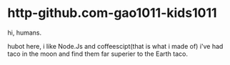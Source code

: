 # http-github.com-gao1011-kids1011

hi, humans.


hubot here, i like Node.Js and coffeescipt(that is what i made of) 
i've had taco in the moon and find them far superier to the Earth taco.
